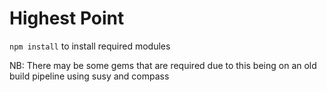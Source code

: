 # Highest Point

```npm install``` to install required modules

NB: There may be some gems that are required due to this being on an old build pipeline using susy and compass